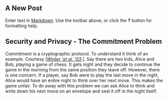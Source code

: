 ## A New Post

Enter text in [Markdown](http://daringfireball.net/projects/markdown/). Use the toolbar above, or click the **?** button for formatting help.

## Security and Privacy - The Commitment Problem
Commitment is a cryptographic protocol. To understand it think of an example. Courtesy [[_Winter 'et al. '03_ ](https://arxiv.org/abs/cs/0304014)]. Say there are two kids, Alice and Bob, playing a game of chess. It gets night and they decide to continue the game in the morning from the same position they leave off. However, there is one concern. If a player, say Bob were to play the last move in the night, Alice would have an entire night to think over her next move. This makes the game unfair. To do away with this problem we can ask Alice to think and write down his next move on an envelope and seal it off in the night itself. 